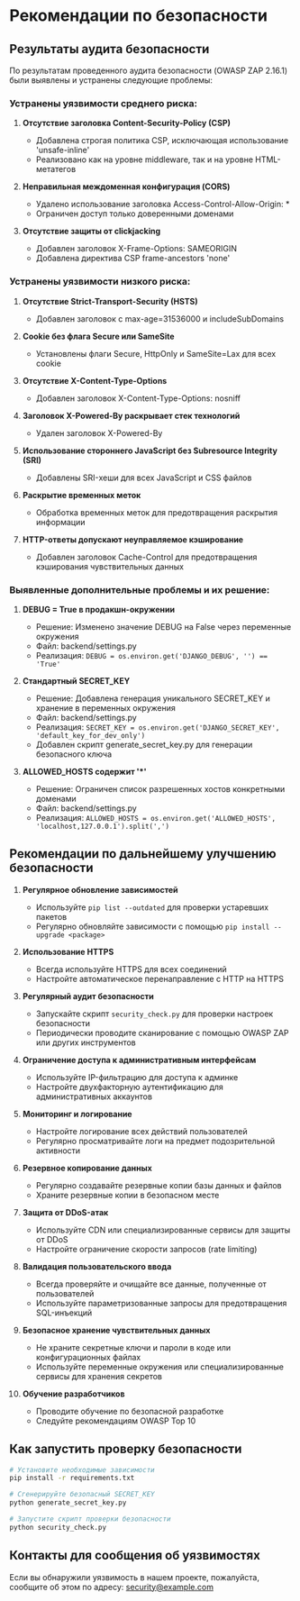# Рекомендации по безопасности

## Результаты аудита безопасности

По результатам проведенного аудита безопасности (OWASP ZAP 2.16.1) были выявлены и устранены следующие проблемы:

### Устранены уязвимости среднего риска:

1. **Отсутствие заголовка Content-Security-Policy (CSP)**
   - Добавлена строгая политика CSP, исключающая использование 'unsafe-inline'
   - Реализовано как на уровне middleware, так и на уровне HTML-метатегов

2. **Неправильная междоменная конфигурация (CORS)**
   - Удалено использование заголовка Access-Control-Allow-Origin: *
   - Ограничен доступ только доверенными доменами

3. **Отсутствие защиты от clickjacking**
   - Добавлен заголовок X-Frame-Options: SAMEORIGIN
   - Добавлена директива CSP frame-ancestors 'none'

### Устранены уязвимости низкого риска:

1. **Отсутствие Strict-Transport-Security (HSTS)**
   - Добавлен заголовок с max-age=31536000 и includeSubDomains

2. **Cookie без флага Secure или SameSite**
   - Установлены флаги Secure, HttpOnly и SameSite=Lax для всех cookie

3. **Отсутствие X-Content-Type-Options**
   - Добавлен заголовок X-Content-Type-Options: nosniff

4. **Заголовок X-Powered-By раскрывает стек технологий**
   - Удален заголовок X-Powered-By

5. **Использование стороннего JavaScript без Subresource Integrity (SRI)**
   - Добавлены SRI-хеши для всех JavaScript и CSS файлов

6. **Раскрытие временных меток**
   - Обработка временных меток для предотвращения раскрытия информации

7. **HTTP-ответы допускают неуправляемое кэширование**
   - Добавлен заголовок Cache-Control для предотвращения кэширования чувствительных данных

### Выявленные дополнительные проблемы и их решение:

1. **DEBUG = True в продакшн-окружении**
   - Решение: Изменено значение DEBUG на False через переменные окружения
   - Файл: backend/settings.py
   - Реализация: `DEBUG = os.environ.get('DJANGO_DEBUG', '') == 'True'`

2. **Стандартный SECRET_KEY**
   - Решение: Добавлена генерация уникального SECRET_KEY и хранение в переменных окружения
   - Файл: backend/settings.py
   - Реализация: `SECRET_KEY = os.environ.get('DJANGO_SECRET_KEY', 'default_key_for_dev_only')`
   - Добавлен скрипт generate_secret_key.py для генерации безопасного ключа

3. **ALLOWED_HOSTS содержит '*'**
   - Решение: Ограничен список разрешенных хостов конкретными доменами
   - Файл: backend/settings.py
   - Реализация: `ALLOWED_HOSTS = os.environ.get('ALLOWED_HOSTS', 'localhost,127.0.0.1').split(',')`

## Рекомендации по дальнейшему улучшению безопасности

1. **Регулярное обновление зависимостей**
   - Используйте `pip list --outdated` для проверки устаревших пакетов
   - Регулярно обновляйте зависимости с помощью `pip install --upgrade <package>`

2. **Использование HTTPS**
   - Всегда используйте HTTPS для всех соединений
   - Настройте автоматическое перенаправление с HTTP на HTTPS

3. **Регулярный аудит безопасности**
   - Запускайте скрипт `security_check.py` для проверки настроек безопасности
   - Периодически проводите сканирование с помощью OWASP ZAP или других инструментов

4. **Ограничение доступа к административным интерфейсам**
   - Используйте IP-фильтрацию для доступа к админке
   - Настройте двухфакторную аутентификацию для административных аккаунтов

5. **Мониторинг и логирование**
   - Настройте логирование всех действий пользователей
   - Регулярно просматривайте логи на предмет подозрительной активности

6. **Резервное копирование данных**
   - Регулярно создавайте резервные копии базы данных и файлов
   - Храните резервные копии в безопасном месте

7. **Защита от DDoS-атак**
   - Используйте CDN или специализированные сервисы для защиты от DDoS
   - Настройте ограничение скорости запросов (rate limiting)

8. **Валидация пользовательского ввода**
   - Всегда проверяйте и очищайте все данные, полученные от пользователей
   - Используйте параметризованные запросы для предотвращения SQL-инъекций

9. **Безопасное хранение чувствительных данных**
   - Не храните секретные ключи и пароли в коде или конфигурационных файлах
   - Используйте переменные окружения или специализированные сервисы для хранения секретов

10. **Обучение разработчиков**
    - Проводите обучение по безопасной разработке
    - Следуйте рекомендациям OWASP Top 10

## Как запустить проверку безопасности

```bash
# Установите необходимые зависимости
pip install -r requirements.txt

# Сгенерируйте безопасный SECRET_KEY
python generate_secret_key.py

# Запустите скрипт проверки безопасности
python security_check.py
```

## Контакты для сообщения об уязвимостях

Если вы обнаружили уязвимость в нашем проекте, пожалуйста, сообщите об этом по адресу: security@example.com 